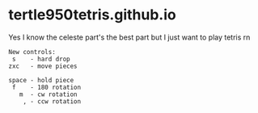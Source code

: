 # tertle950tetris.github.io
Yes I know the celeste part's the best part but I just want to play tetris rn
```
New controls:
 s    - hard drop
zxc   - move pieces

space - hold piece
 f    - 180 rotation
   m  - cw rotation
    , - ccw rotation
```
